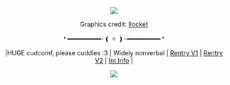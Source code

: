 <p align="center">
<img src="https://64.media.tumblr.com/fc2680cdb6b6d82ba248b2df6192fdcd/88f2b02b2a4ac9ce-cf/s640x960/1a35c1e3f8e7392ccb40d16ad1ded05e18842e94.pnj"/>
  <div align="center">
    
  Graphics credit: [Ilocket](https://www.tumblr.com/llocket/751209790768873472/sunny-basil-matching-graphics-%F0%93%82%83?source=share)

❛
━━━━━━━━━･❪ ✧ ❫･━━━━━━━━━ ❜

|HUGE cudcomf, please cuddles :3 | Widely nonverbal | [Rentry V1](https://rentry.co/belovedstar) | [Rentry V2](https://rentry.co/Artisticflow) | [Int Info](https://rentry.co/starscomfort) | 



![](https://komarev.com/ghpvc/?username=Ivanddal&color=blue&style=flat&label=VISITORS&abbreviated=true)
<!--
**MirroredVeracity/MirroredVeracity** is a ✨ _special_ ✨ repository because its `README.md` (this file) appears on your GitHub profile.

Here are some ideas to get you started:

- 🔭 I’m currently working on ...
- 🌱 I’m currently learning ...
- 👯 I’m looking to collaborate on ...
- 🤔 I’m looking for help with ...
- 💬 Ask me about ...
- 📫 How to reach me: ...
- 😄 Pronouns: ...
- ⚡ Fun fact: ...
-->

